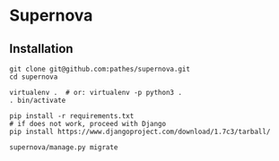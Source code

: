 # Supernova


##


## Installation

    git clone git@github.com:pathes/supernova.git
    cd supernova

    virtualenv .  # or: virtualenv -p python3 .
    . bin/activate
    
    pip install -r requirements.txt
    # if does not work, proceed with Django
    pip install https://www.djangoproject.com/download/1.7c3/tarball/

    supernova/manage.py migrate


